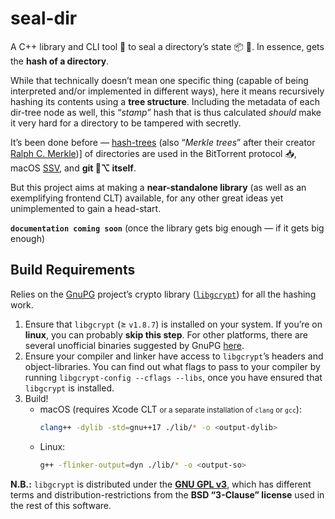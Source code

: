 # seal-dir
A C++ library and CLI tool 🔧 to seal a directory’s state 📦 📨. In essence, gets the **hash of a directory**.

While that technically doesn’t mean one specific thing (capable of being interpreted and/or implemented in different ways), here it means recursively hashing its contents using a **tree structure**. Including the metadata of each dir-tree node as well, this “*stamp*” hash that is thus calculated *should* make it very hard for a directory to be tampered with secretly.

It’s been done before — [hash-trees](https://en.wikipedia.org/wiki/Merkle_tree) (also “*Merkle trees*” after their creator [Ralph C. Merkle](https://www.merkle.com))] of directories are used in the BitTorrent protocol 📥, macOS [SSV](https://eclecticlight.co/2020/11/30/is-big-surs-system-volume-sealed), and **git 🎋⌥ itself**.

But this project aims at making a **near-standalone library** (as well as an exemplifying frontend CLT) available, for any other great ideas yet unimplemented to gain a head-start.

**`documentation coming soon`** (once the library gets big enough — if it gets big enough)

## Build Requirements
Relies on the [GnuPG](https://gnupg.org) project’s crypto library ([`libgcrypt`](https://gnupg.org/software/libgcrypt/index.html)) for all the hashing work.
1. Ensure that `libgcrypt` (≥ `v1.8.7`) is installed on your system. If you’re on **linux**, you can probably **skip this step**. For other platforms, there are several unofficial binaries suggested by GnuPG [here](https://gnupg.org/download/index.html#libgcrypt).
2. Ensure your compiler and linker have access to `libgcrypt`’s headers and object-libraries. You can find out what flags to pass to your compiler by running `libgcrypt-config --cflags --libs`, once you have ensured that `libgcrypt` is installed.
3. Build!
    - macOS (requires Xcode CLT <small>or a separate installation of `clang` or `gcc`</small>):
        ```sh
        clang++ -dylib -std=gnu++17 ./lib/* -o <output-dylib>
        ```
    - Linux:
        ```sh
        g++ -flinker-output=dyn ./lib/* -o <output-so>
        ```

**N.B.:** `libgcrypt` is distributed under the **[GNU GPL v3](https://www.gnu.org/licenses/gpl-3.0.txt)**, which has different terms and distribution-restrictions from the **BSD “3-Clause” license** used in the rest of this software.
